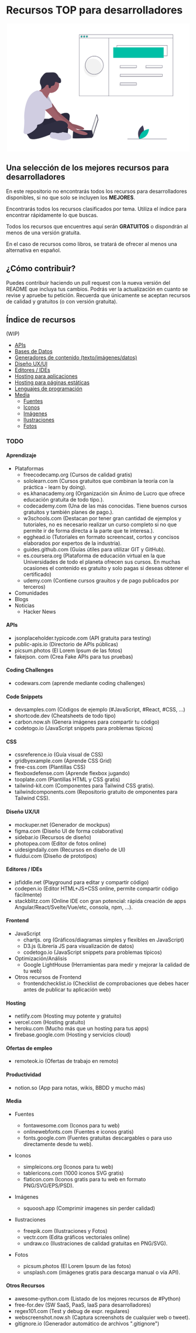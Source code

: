 # Recursos TOP para desarrolladores
<div align="center">
	<img width="500" height="350" src="media/main-img.png" alt="Awesome">
</div>

## Una selección de los mejores recursos para desarrolladores
En este repositorio no encontrarás todos los recursos para desarrolladores disponibles, si no que solo se incluyen los **MEJORES**.

Encontrarás todos los recursos clasificados por tema. Utiliza el índice para encontrar rápidamente lo que buscas.

Todos los recursos que encuentres aquí serán **GRATUITOS** o dispondrán al menos de una versión gratuita.

En el caso de recursos como libros, se tratará de ofrecer al menos una alternativa en español.

## ¿Cómo contribuir?
Puedes contribuir haciendo un pull request con la nueva versión del README que incluya tus cambios. Podrás ver la actualización en cuanto se revise y apruebe tu petición. Recuerda que únicamente se aceptan recursos de calidad y gratuitos (o con versión gratuita).

## Índice de recursos
(WIP)

- [APIs]()
- [Bases de Datos]()
- [Generadores de contenido (texto/imágenes/datos)]()
- [Diseño UX/UI]()
- [Editores / IDEs]()
- [Hosting para aplicaciones]()
- [Hosting para páginas estáticas]()
- [Lenguajes de programación]()
- [Media]()
  - [Fuentes]()
  - [Iconos]()
  - [Imágenes]()
  - [Ilustraciones]()
  - [Fotos]()

### TODO

#### Aprendizaje
- Plataformas
	- freecodecamp.org (Cursos de calidad gratis)
	- sololearn.com (Cursos gratuitos que combinan la teoría con la práctica - learn by doing).
	- es.khanacademy.org (Organización sin Ánimo de Lucro que ofrece educación gratuita de todo tipo.).
	- codecademy.com (Una de las más conocidas. Tiene buenos cursos gratuitos y también planes de pago.).
	- w3schools.com (Destacan por tener gran cantidad de ejemplos y tutoriales, no es necesario realizar un curso completo si no que permite ir de forma directa a la parte que te interesa.).
	- egghead.io (Tutoriales  en formato screencast, cortos y concisos elaborados por expertos de la industria).
	- guides.github.com (Guías útiles para utilizar GIT y GitHub).
	- es.coursera.org (Plataforma de educación virtual en la que Universidades de todo el planeta ofrecen sus cursos. En muchas ocasiones el contenido es gratuito y solo pagas si deseas obtener el certificado) 
	- udemy.com (Contiene cursos grauitos y de pago publicados por terceros)
- Comunidades
- Blogs
- Noticias
	- Hacker News


#### APIs
- jsonplaceholder.typicode.com (API gratuita para testing)
- public-apis.io (Directorio de APIs públicas)
- picsum.photos (El Lorem Ipsum de las fotos)
- fakejson. com (Crea Fake APIs para tus pruebas) 

#### Coding Challenges
- codewars.com (aprende mediante coding challenges)

#### Code Snippets
- devsamples.com (Códigos de ejemplo (#JavaScript, #React, #CSS, ...)
- shortcode.dev (Cheatsheets de todo tipo)
- carbon.now.sh (Genera imágenes para compartir tu código)
- codetogo.io (JavaScript snippets para problemas típicos)

#### CSS
- cssreference.io (Guía visual de CSS)
- gridbyexample.com (Aprende CSS Grid)
- free-css.com (Plantillas CSS)
- flexboxdefense.com (Aprende flexbox jugando)
- tooplate.com (Plantillas HTML y CSS gratis)
- tailwind-kit.com (Componentes para Tailwind CSS gratis).
- tailwindcomponents.com (Repositorio gratuito de omponentes para Tailwind CSS).

#### Diseño UX/UI
- mockuper.net (Generador de mockpus)
- figma.com (Diseño UI de forma colaborativa)
- sidebar.io (Recursos de diseño)
- photopea.com (Editor de fotos online)
- uidesigndaily.com (Recursos en diseño de UI)
- fluidui.com (Diseño de prototipos)

#### Editores / IDEs
- jsfiddle.net (Playground para editar y compartir código)
- codepen.io (Editor HTML+JS+CSS online, permite compartir código fácilmente)
- stackblitz.com (Online IDE con gran potencial: rápida creación de apps Angular/React/Svelte/Vue/etc, consola, npm, ...).

#### Frontend
- JavaScript
	- chartjs. org (Gráficos/diagramas simples y flexibles en JavaScript)
	- D3.js (Librería JS para visualización de datos)
	- codetogo.io (JavaScript snippets para problemas típicos)
- Optimización/Análisis
	- Google LightHouse (Herramientas para medir y mejorar la calidad de tu web)
- Otros recursos de Frontend
	- frontendchecklist.io (Checklist de comprobaciones que debes hacer antes de publicar tu aplicación web)

#### Hosting
- netlify.com (Hosting muy potente y gratuito)
- vercel.com (Hosting gratuito)
- heroku.com (Mucho más que un hosting para tus apps)
- firebase.google.com (Hosting y servicios cloud)

#### Ofertas de empleo
- remoteok.io (Ofertas de trabajo en remoto)

#### Productividad
- notion.so (App para notas, wikis, BBDD y mucho más)

#### Media
- Fuentes
	- fontawesome.com (Iconos para tu web)
	- onlinewebfonts.com (Fuentes e iconos gratis)
	- fonts.google.com (Fuentes gratuitas descargables o para uso directamente desde tu web).
- Iconos
	- simpleicons.org (Iconos para tu web)
	- tablericons.com (1000 iconos SVG gratis)
	- flaticon.com (Iconos gratis para tu web en formato PNG/SVG/EPS/PSD).
- Imágenes
	- squoosh.app (Comprimir imagenes sin perder calidad)

- Ilustraciones
	- freepik.com (Ilustraciones y Fotos)
	- vectr.com (Edita gráficos vectoriales online)
	- undraw.co (Ilustraciones de calidad gratuitas en PNG/SVG).

- Fotos
	- picsum.photos (El Lorem Ipsum de las fotos)
	- unsplash.com (imágenes gratis para descarga manual o vía API).

#### Otros Recursos

- awesome-python.com (Listado de los mejores recursos de #Python)
- free-for.dev (SW SaaS, PaaS, IaaS para desarrolladores)
- regex101.com (Test y debug de expr. regulares)
- webscreenshot.now.sh (Captura screenshots de cualquier web o tweet).
- gitignore.io (Generador automático de archivos ".gitignore")


